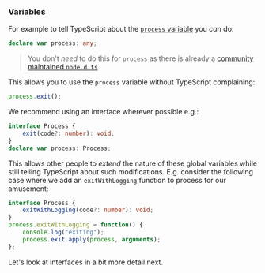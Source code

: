### Variables
For example to tell TypeScript about the [`process` variable](https://nodejs.org/api/process.html) you *can* do:

```ts
declare var process: any;
```

> You don't *need* to do this for `process` as there is already a [community maintained `node.d.ts`](https://github.com/DefinitelyTyped/DefinitelyTyped/blob/master/types/node/index.d.ts).

This allows you to use the `process` variable without TypeScript complaining:

```ts
process.exit();
```

We recommend using an interface wherever possible e.g.:

```ts
interface Process {
    exit(code?: number): void;
}
declare var process: Process;
```

This allows other people to *extend* the nature of these global variables while still telling TypeScript about such modifications. E.g. consider the following case where we add an `exitWithLogging` function to process for our amusement:

```ts
interface Process {
    exitWithLogging(code?: number): void;
}
process.exitWithLogging = function() {
    console.log("exiting");
    process.exit.apply(process, arguments);
};
```

Let's look at interfaces in a bit more detail next.
